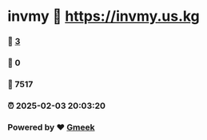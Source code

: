 # invmy :link: https://invmy.us.kg 
### :page_facing_up: [3](https://invmy.us.kg/tag.html) 
### :speech_balloon: 0 
### :hibiscus: 7517 
### :alarm_clock: 2025-02-03 20:03:20 
### Powered by :heart: [Gmeek](https://github.com/Meekdai/Gmeek)
